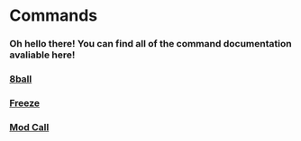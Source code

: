 # Commands
### Oh hello there! You can find all of the command documentation avaliable here!

### <a href="https://renderedpix.github.io/dynocc-docs/commands/8ball">8ball</a>
### <a href="https://renderedpix.github.io/dynocc-docs/commands/freeze">Freeze</a>
### <a href="https://renderedpix.github.io/dynocc-docs/commands/modcall">Mod Call</a>
